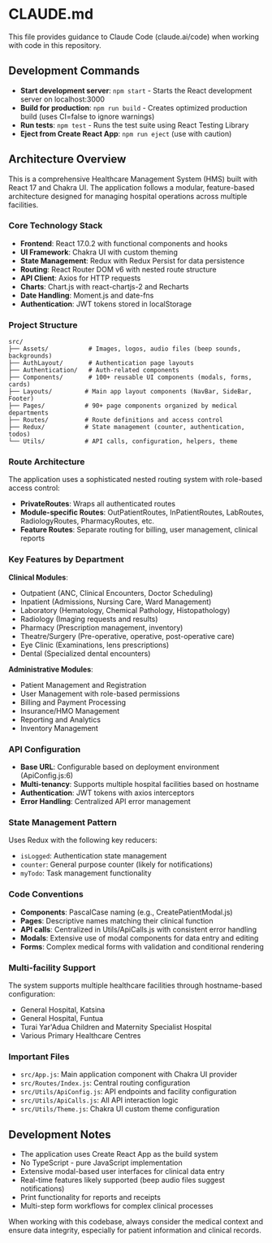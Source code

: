 # CLAUDE.md

This file provides guidance to Claude Code (claude.ai/code) when working with code in this repository.

## Development Commands

- **Start development server**: `npm start` - Starts the React development server on localhost:3000
- **Build for production**: `npm run build` - Creates optimized production build (uses CI=false to ignore warnings)
- **Run tests**: `npm test` - Runs the test suite using React Testing Library
- **Eject from Create React App**: `npm run eject` (use with caution)

## Architecture Overview

This is a comprehensive Healthcare Management System (HMS) built with React 17 and Chakra UI. The application follows a modular, feature-based architecture designed for managing hospital operations across multiple facilities.

### Core Technology Stack
- **Frontend**: React 17.0.2 with functional components and hooks
- **UI Framework**: Chakra UI with custom theming
- **State Management**: Redux with Redux Persist for data persistence
- **Routing**: React Router DOM v6 with nested route structure
- **API Client**: Axios for HTTP requests
- **Charts**: Chart.js with react-chartjs-2 and Recharts
- **Date Handling**: Moment.js and date-fns
- **Authentication**: JWT tokens stored in localStorage

### Project Structure

```
src/
├── Assets/           # Images, logos, audio files (beep sounds, backgrounds)
├── AuthLayout/       # Authentication page layouts
├── Authentication/   # Auth-related components
├── Components/       # 100+ reusable UI components (modals, forms, cards)
├── Layouts/         # Main app layout components (NavBar, SideBar, Footer)
├── Pages/           # 90+ page components organized by medical departments
├── Routes/          # Route definitions and access control
├── Redux/           # State management (counter, authentication, todos)
└── Utils/           # API calls, configuration, helpers, theme
```

### Route Architecture

The application uses a sophisticated nested routing system with role-based access control:

- **PrivateRoutes**: Wraps all authenticated routes
- **Module-specific Routes**: OutPatientRoutes, InPatientRoutes, LabRoutes, RadiologyRoutes, PharmacyRoutes, etc.
- **Feature Routes**: Separate routing for billing, user management, clinical reports

### Key Features by Department

**Clinical Modules**:
- Outpatient (ANC, Clinical Encounters, Doctor Scheduling)
- Inpatient (Admissions, Nursing Care, Ward Management)
- Laboratory (Hematology, Chemical Pathology, Histopathology)
- Radiology (Imaging requests and results)
- Pharmacy (Prescription management, inventory)
- Theatre/Surgery (Pre-operative, operative, post-operative care)
- Eye Clinic (Examinations, lens prescriptions)
- Dental (Specialized dental encounters)

**Administrative Modules**:
- Patient Management and Registration
- User Management with role-based permissions
- Billing and Payment Processing
- Insurance/HMO Management
- Reporting and Analytics
- Inventory Management

### API Configuration

- **Base URL**: Configurable based on deployment environment (ApiConfig.js:6)
- **Multi-tenancy**: Supports multiple hospital facilities based on hostname
- **Authentication**: JWT tokens with axios interceptors
- **Error Handling**: Centralized API error management

### State Management Pattern

Uses Redux with the following key reducers:
- `isLogged`: Authentication state management
- `counter`: General purpose counter (likely for notifications)
- `myTodo`: Task management functionality

### Code Conventions

- **Components**: PascalCase naming (e.g., CreatePatientModal.js)
- **Pages**: Descriptive names matching their clinical function
- **API calls**: Centralized in Utils/ApiCalls.js with consistent error handling
- **Modals**: Extensive use of modal components for data entry and editing
- **Forms**: Complex medical forms with validation and conditional rendering

### Multi-facility Support

The system supports multiple healthcare facilities through hostname-based configuration:
- General Hospital, Katsina
- General Hospital, Funtua
- Turai Yar'Adua Children and Maternity Specialist Hospital
- Various Primary Healthcare Centres

### Important Files

- `src/App.js`: Main application component with Chakra UI provider
- `src/Routes/Index.js`: Central routing configuration
- `src/Utils/ApiConfig.js`: API endpoints and facility configuration
- `src/Utils/ApiCalls.js`: All API interaction logic
- `src/Utils/Theme.js`: Chakra UI custom theme configuration

## Development Notes

- The application uses Create React App as the build system
- No TypeScript - pure JavaScript implementation
- Extensive modal-based user interfaces for clinical data entry
- Real-time features likely supported (beep audio files suggest notifications)
- Print functionality for reports and receipts
- Multi-step form workflows for complex clinical processes

When working with this codebase, always consider the medical context and ensure data integrity, especially for patient information and clinical records.